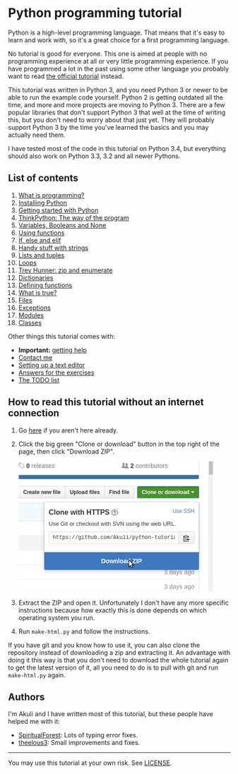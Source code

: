 # Python programming tutorial

Python is a high-level programming language. That means that it's easy
to learn and work with, so it's a great choice for a first programming
language.

No tutorial is good for everyone. This one is aimed at people with no
programming experience at all or very little programming experience. If
you have programmed a lot in the past using some other language you
probably want to read
[the official tutorial](https://docs.python.org/3/tutorial/) instead.

This tutorial was written in Python 3, and you need Python 3 or newer to
be able to run the example code yourself. Python 2 is getting outdated
all the time, and more and more projects are moving to Python 3. There
are a few popular libraries that don't support Python 3 that well at the
time of writing this, but you don't need to worry about that just yet.
They will probably support Python 3 by the time you've learned the
basics and you may actually need them.

I have tested most of the code in this tutorial on Python 3.4, but
everything should also work on Python 3.3, 3.2 and all newer Pythons.

## List of contents

1. [What is programming?](what-is-programming.md)
2. [Installing Python](installing-python.md)
3. [Getting started with Python](getting-started.md)
4. [ThinkPython: The way of the program](the-way-of-the-program.md)
5. [Variables, Booleans and None](variables.md)
6. [Using functions](using-functions.md)
7. [If, else and elif](if.md)
8. [Handy stuff with strings](handy-stuff-strings.md)
9. [Lists and tuples](lists-and-tuples.md)
10. [Loops](loops.md)
11. [Trey Hunner: zip and enumerate](trey-hunner-zip-and-enumerate.md)
12. [Dictionaries](dicts.md)
13. [Defining functions](defining-functions.md)
14. [What is true?](what-is-true.md)
15. [Files](files.md)
16. [Exceptions](exceptions.md)
17. [Modules](modules.md)
18. [Classes](classes.md)

Other things this tutorial comes with:

- **Important:** [getting help](getting-help.md)
- [Contact me](contact-me.md)
- [Setting up a text editor](editor-setup.md)
- [Answers for the exercises](answers.md)
- [The TODO list](TODO.md)

## How to read this tutorial without an internet connection

1. Go [here](https://github.com/Akuli/python-tutorial) if you aren't
    here already.
2. Click the big green "Clone or download" button in the top right of
    the page, then click "Download ZIP".

    ![Download ZIP](images/download-me.png)

3. Extract the ZIP and open it. Unfortunately I don't have any more
    specific instructions because how exactly this is done depends on
    which operating system you run.
4. Run `make-html.py` and follow the instructions.

If you have git and you know how to use it, you can also clone the
repository instead of downloading a zip and extracting it. An advantage
with doing it this way is that you don't need to download the whole
tutorial again to get the latest version of it, all you need to do is to
pull with git and run `make-html.py` again.

## Authors

I'm Akuli and I have written most of this tutorial, but these people
have helped me with it:
- [SpiritualForest](https://github.com/SpiritualForest): Lots of typing
    error fixes.
- [theelous3](https://github.com/theelous3): Small improvements and fixes.

***

You may use this tutorial at your own risk. See [LICENSE](LICENSE).
